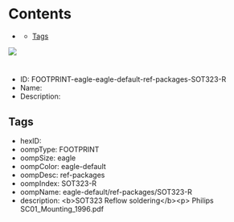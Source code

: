 



Contents
========

* [](#)
	* [Tags](#tags)
  
![][im]
# 

- ID: FOOTPRINT-eagle-eagle-default-ref-packages-SOT323-R
- Name: 
- Description: 

## Tags

- hexID: 
- oompType: FOOTPRINT
- oompSize: eagle
- oompColor: eagle-default
- oompDesc: ref-packages
- oompIndex: SOT323-R
- oompName: eagle-default/ref-packages/SOT323-R
- description: &lt;b&gt;SOT323 Reflow soldering&lt;/b&gt;&lt;p&gt;&#xD;
Philips SC01_Mounting_1996.pdf



[im]: image.png
